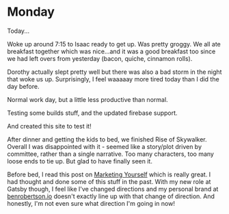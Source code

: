 # Monday 

Today...

Woke up around 7:15 to Isaac ready to get up. Was pretty groggy. We all ate breakfast together which was nice...and it was a good breakfast too since we had left overs from yesterday (bacon, quiche, cinnamon rolls).

Dorothy actually slept pretty well but there was also a bad storm in the night that woke us up. Surprisingly, I feel waaaaay more tired today than I did the day before.

Normal work day, but a little less productive than normal.

Testing some builds stuff, and the updated firebase support.

And created this site to test it!

After dinner and getting the kids to bed, we finished Rise of Skywalker. Overall I was disappointed with it - seemed like a story/plot driven by committee, rather than a single narrative. Too many characters, too many loose ends to tie up. But glad to have finally seen it.

Before bed, I read this post on [Marketing Yourself](https://www.swyx.io/writing/marketing-yourself) which is really great. I had thought and done some of this stuff in the past. With my new role at Gatsby though, I feel like I've changed directions and my personal brand at [benrobertson.io](https://benrobertson.io) doesn't exactly line up with that change of direction. And honestly, I'm not even sure what direction I'm going in now!